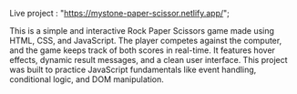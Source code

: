 Live project : "https://mystone-paper-scissor.netlify.app/";

This is a simple and interactive Rock Paper Scissors game made using HTML, CSS, and JavaScript.
The player competes against the computer, and the game keeps track of both scores in real-time.
It features hover effects, dynamic result messages, and a clean user interface. 
This project was built to practice JavaScript fundamentals like event handling, conditional logic, and DOM manipulation.
